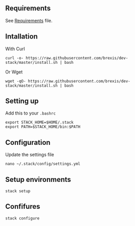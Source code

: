 ## Requirements
See [Requirements](Requirements) file.

## Intallation
With Curl
```
curl -o- https://raw.githubusercontent.com/brexis/dev-stack/master/install.sh | bash
```

Or Wget

```
wget -qO- https://raw.githubusercontent.com/brexis/dev-stack/master/install.sh | bash
```

## Setting up
Add this to your `.bashrc`
```
export STACK_HOME=$HOME/.stack
export PATH=$STACK_HOME/bin:$PATH
```

## Configuration
Update the settings file
```
nano ~/.stack/config/settings.yml
```

## Setup environments
```
stack setup
```

## Confifures
```
stack configure
```
